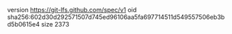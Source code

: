 version https://git-lfs.github.com/spec/v1
oid sha256:602d30d292571507d745ed96106aa5fa697714511d549557506eb3bd5b0615e4
size 2373
